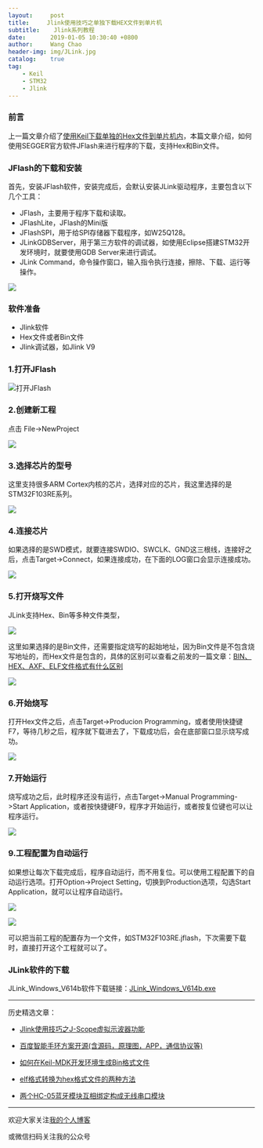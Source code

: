 ```yaml
---
layout:     post
title:     Jlink使用技巧之单独下载HEX文件到单片机
subtitle:	 Jlink系列教程
date:       2019-01-05 10:30:40 +0800
author:     Wang Chao
header-img: img/JLink.jpg
catalog:    true
tag:
    - Keil
    - STM32
    - Jlink
---
```


### 前言

上一篇文章介绍了[使用Keil下载单独的Hex文件到单片机内](https://mp.weixin.qq.com/s?__biz=MzUzNzk2NTMxMw==&mid=2247483795&idx=1&sn=591064b0bafc0ab4ba1097d1d2c4f3f3&chksm=fadfa7fdcda82eeb1f4b55e9dbb9f5704634492b2e1344664bf7a713aa85e144abfc2048b511&token=1936031160&lang=zh_CN#rd")，本篇文章介绍，如何使用SEGGER官方软件JFlash来进行程序的下载，支持Hex和Bin文件。

### JFlash的下载和安装

首先，安装JFlash软件，安装完成后，会默认安装JLink驱动程序，主要包含以下几个工具：

- JFlash，主要用于程序下载和读取。
- JFlashLite，JFlash的Mini版
- JFlashSPI，用于给SPI存储器下载程序，如W25Q128。
- JLinkGDBServer，用于第三方软件的调试器，如使用Eclipse搭建STM32开发环境时，就要使用GDB Server来进行调试。
- JLink Command，命令操作窗口，输入指令执行连接，擦除、下载、运行等操作。

![](https://wcc-blog.oss-cn-beijing.aliyuncs.com/img/Jlink02-01.jpg)

### 软件准备

- Jlink软件
- Hex文件或者Bin文件
- Jlink调试器，如Jlink V9

### 1.打开JFlash

![打开JFlash](https://wcc-blog.oss-cn-beijing.aliyuncs.com/img/Jlink02-02.jpg)

### 2.创建新工程

点击 File->NewProject

![](https://wcc-blog.oss-cn-beijing.aliyuncs.com/img/Jlink02-03.jpg)

### 3.选择芯片的型号

这里支持很多ARM Cortex内核的芯片，选择对应的芯片，我这里选择的是STM32F103RE系列。

![](https://wcc-blog.oss-cn-beijing.aliyuncs.com/img/Jlink02-04.jpg)

### 4.连接芯片

如果选择的是SWD模式，就要连接SWDIO、SWCLK、GND这三根线，连接好之后，点击Target->Connect，如果连接成功，在下面的LOG窗口会显示连接成功。

![](https://wcc-blog.oss-cn-beijing.aliyuncs.com/img/Jlink02-05.jpg)

### 5.打开烧写文件

JLink支持Hex、Bin等多种文件类型，

![](https://wcc-blog.oss-cn-beijing.aliyuncs.com/img/Jlink02-06.jpg)

这里如果选择的是Bin文件，还需要指定烧写的起始地址，因为Bin文件是不包含烧写地址的，而Hex文件是包含的，具体的区别可以查看之前发的一篇文章：[BIN、HEX、AXF、ELF文件格式有什么区别](https://mp.weixin.qq.com/s?__biz=MzUzNzk2NTMxMw==&mid=2247483671&idx=2&sn=e59ee5d6ea3098937bed342cd1c773e0&chksm=fadfa779cda82e6f72b5fbc52d7e6aeda25abf061763bb38655e13611301cde2a5f75dd72dbd#rd")

![](https://wcc-blog.oss-cn-beijing.aliyuncs.com/img/Jlink02-09.jpg)

### 6.开始烧写

打开Hex文件之后，点击Target->Producion Programming，或者使用快捷键F7，等待几秒之后，程序就下载进去了，下载成功后，会在底部窗口显示烧写成功。

![](https://wcc-blog.oss-cn-beijing.aliyuncs.com/img/Jlink02-07.jpg)

### 7.开始运行

烧写成功之后，此时程序还没有运行，点击Target->Manual Programming->Start Application，或者按快捷键F9，程序才开始运行，或者按复位键也可以让程序运行。

![](https://wcc-blog.oss-cn-beijing.aliyuncs.com/img/Jlink02-08.jpg)


### 9.工程配置为自动运行

如果想让每次下载完成后，程序自动运行，而不用复位。可以使用工程配置下的自动运行选项。打开Option->Project Setting，切换到Production选项，勾选Start Application，就可以让程序自动运行。

![](https://wcc-blog.oss-cn-beijing.aliyuncs.com/img/Jlink02-10.jpg)

![](https://wcc-blog.oss-cn-beijing.aliyuncs.com/img/Jlink02-11.jpg)

可以把当前工程的配置存为一个文件，如STM32F103RE.jflash，下次需要下载时，直接打开这个工程就可以了。

### JLink软件的下载

JLink_Windows_V614b软件下载链接：[JLink_Windows_V614b.exe](https://wcc-blog.oss-cn-beijing.aliyuncs.com/BlogFile/JLink_Windows_V614b.exe)

---

历史精选文章：

- [Jlink使用技巧之J-Scope虚拟示波器功能](https://mp.weixin.qq.com/s?__biz=MzUzNzk2NTMxMw==&mid=2247483680&idx=1&sn=882e829f182219eb9293d9e010567748&chksm=fadfa74ecda82e58c1455db594d23d3cc121dfe019099cff3f7f297d4cb2459493d940e4b45c#rd)

- [百度智能手环方案开源(含源码，原理图，APP，通信协议等)](https://mp.weixin.qq.com/s?__biz=MzUzNzk2NTMxMw==&mid=2247483787&idx=1&sn=a4d478dd46dfcf94a0c8f1f369062df8&chksm=fadfa7e5cda82ef3c9320aeba5d3e6e6d60dc32d80c570f5412198ec289bfec9e50a4814c8cf&token=1936031160&lang=zh_CN#rd)

- [如何在Keil-MDK开发环境生成Bin格式文件](https://mp.weixin.qq.com/s?__biz=MzUzNzk2NTMxMw==&mid=2247483671&idx=1&sn=20422bf86fd8b58b58be47f2bae8819a&chksm=fadfa779cda82e6f9747c00d2f2ac763eb503f8d46b768c89a5c53a8bda6eb255deded727823&token=855879741&lang=zh_CN#rd)

- [elf格式转换为hex格式文件的两种方法](https://mp.weixin.qq.com/s?__biz=MzUzNzk2NTMxMw==&mid=2247483759&idx=1&sn=eb7ee69807d7c0091f95bc4a98f1ce71&chksm=fadfa701cda82e1748e5005f3726df66027170f82ea8cdfcae9e5f3207ced11d6ab02735a536#rd)

- [两个HC-05蓝牙模块互相绑定构成无线串口模块](https://mp.weixin.qq.com/s?__biz=MzUzNzk2NTMxMw==&mid=2247483709&idx=1&sn=2d5ab85d2cd48ee139d1af056a7019b6&chksm=fadfa753cda82e455883f0958515a139fcf7eb14b8e3da02bb30bf04d260ad6728ad3300c039#rd)

----

欢迎大家关注[我的个人博客](http://www.wangchaochao.top/)

或微信扫码关注我的公众号
